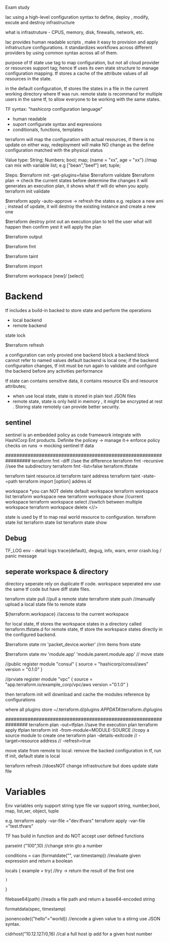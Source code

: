 Exam study

Iac
using a high-level configuration syntax to define, deploy , modify, excute and destroy infrastructure

what is infrastruture - CPUS, memory, disk, firewalls, network, etc. 

Iac provides human readable scripts , make it easy to provision and apply infratructure configurations. it standardizes workflows across different providers by using common syntax across all of them.

purpose of tf state 
use tag to map configuration, but not all cloud provider or resources support tag;
hence tf uses its own state structure to manage configuration mapping. 
tf stores a cache of the attribute values of all resources in the state. 

in the default configuration, tf stores the states in a file in the current working directory where tf was run.
remote state is recommand for multiple users in the same tf, to allow everyone to be working with the same states. 

TF syntax:
"hashicorp configuration language"
- human readable
- suport configurate syntax and expressions
- conditionals, functions, templates

terraform will map the configuration with actual resources, if there is no update on either way, redeployment will make NO change as the define configuration matched with the physical status


Value type:
String; Numbers; bool;
map; {name = "xx", age = "xx"} //map can mix with variable
list; e.g ["bean","beef"] 
set; 
tuple; 


Steps:
$terraform init -get-plugins=false
$terraform validate 
$terraform  plan  -> check the current states before determine the changes
it will generates an execution plan, it shows what tf will do when you apply.
terraform init
validate

$terraform apply -auto-approve -> refresh the states
e.g. replace a new ami ; instead of update, it will destroy the existing instance and create a new one 

$terraform destroy
print out an execution plan to tell the user what will happen
then confirm yest
it will apply the plan

$terraform output

$terraform fmt 

$terraform taint  

$terraform import

$terraform workspace [new]/ [select]

# Backend
tf includes a build-in backed to store state and perform the operations
- local backend
- remote backend

state lock

$terraform refresh

a configuration can only provied one backend block
a backend block cannot refer to named values
default backend is local one; if the backend configuraiton changes, tf init must be run again to validate and configure the backend before any activities performance 

tf state can contains sensitive data, it contains resource IDs and resource attributes; 
- when use local state, state is stored in plain text JSON files
- remote state, state is only held in memory , it might be encrypted at rest . Storing state remotely can provide better security. 

## sentinel
sentinel is an embedded policy as code framework integrate with HashiCorp Ent products. 
Definite the policey -> manage it-> enforce policy checks on runs -> mocking sentinel tf data



#################################################################
terraform fmt -diff       //see the difference
terraform fmt -recursive  //see the subdirectory
terraform fmt -list=false
terraform.tfstate

terraform taint resource.id
terraform taint address
terraform taint -state-=path
terraform import [option] addres id

workspace
*you can NOT delete default workspace 
terraform workspace list
terraform workspace new <name>
terraform workspace show //current workspace
terraform workspace select <workspace name>  //switch between multiple workspace
terraform workspace delete <//>

state is used by tf to map real world resource to configuration. 
terraform state list
terraform state list <resource name>
terraform state show <resource name>

## Debug
TF_LOG env - detail logs
trace(default), degug, info, warn, error 
crash.log / panic message

## seperate workspace & directory 
directory seperate  rely on duplicate tf code.
workspace seperated env use the same tf code but have diff state files.

terraform state pull  //pull a remote state
terraform state push //manually upload a local state file to remote state

${terraform.workspace}  //access to the current workspace 

for local state, tf stores the workspace states in a directory called terraform.tfstate.d
for remote state, tf store the workspace states directly in the configured backend. 

$terraform state rm 'packet_device.worker'  //rm items from state

$terraform state mv 'module.app' 'module.parent.module.app'   // move state


//public register
module "consul" {
    source = "hashicorp/consul/aws"
    version = "0.1.0"
}

//prviate register
module "vpc" {
    source = "app.terraform.io/example_corp/vpc/aws
    version ="0.1.0"
}

then terraform init will download and cache the modules reference by configurations

where all plugins store
~/.terraform.d/plugins
$APPDATA$\terraform.d\plugins

################################################################
terraform plan -out=tfplan  //save the execution plan
terraform apply tfplan
terraform init -from-module=MODULE-SOURCE  //copy a source module to create one
terraform plan -details-exitcode // -target=resource address // -refresh=true

move state from remote to local:
remove the backed configuration in tf, run tf init, default state is local

terraform refresh //doesNOT change infrastructure but does update state file

# Variables
Env variables only support string type
file var support string, number,bool, map, list,ser, object, tuple

e.g.
terraform apply -var-file ="dev.tfvars"
terrafomr apply -var-file ="test.tfvars"

TF has build in function and do NOT accept user defined functions 

parseint ("100",10)  //change strin gto a number 

conditions = can (formatdate("", var.timestamp)) //evaluate given expression and return a boolean 

locals {
    example = try(   //try -> return the result of the first one

    )
}

filebase64(path)  //reads a file path and return a base64-encoded string

formatdata(spec, timestamp)

jsonencode({"hello"="world})  //encode a given value to a stirng use JSON syntax.

cidrhost("10.12.127/0,16)  //cal a full host ip add for a given host number